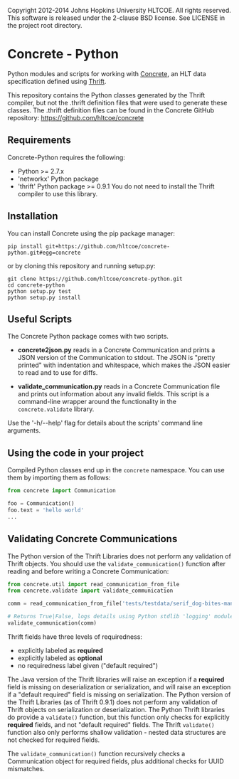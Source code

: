 Copyright 2012-2014 Johns Hopkins University HLTCOE. All rights
reserved.  This software is released under the 2-clause BSD license.
See LICENSE in the project root directory.

Concrete - Python
=================

Python modules and scripts for working with
[Concrete](https://github.com/hltcoe/concrete), an HLT data
specification defined using [Thrift](http://thrift.apache.org).

This repository contains the Python classes generated by the Thrift
compiler, but not the .thrift definition files that were used to
generate these classes.  The .thrift definition files can be found in
the Concrete GitHub repository: https://github.com/hltcoe/concrete

Requirements
------------

Concrete-Python requires the following:
* Python >= 2.7.x
* 'networkx' Python package
* 'thrift' Python package >= 0.9.1
You do not need to install the Thrift compiler to use this library.

Installation
------------

You can install Concrete using the pip package manager:

    pip install git+https://github.com/hltcoe/concrete-python.git#egg=concrete

or by cloning this repository and running setup.py:

    git clone https://github.com/hltcoe/concrete-python.git
    cd concrete-python
    python setup.py test
    python setup.py install

Useful Scripts
--------------

The Concrete Python package comes with two scripts.

* **concrete2json.py** reads in a Concrete Communication and prints a
  JSON version of the Communication to stdout.  The JSON is "pretty
  printed" with indentation and whitespace, which makes the JSON
  easier to read and to use for diffs.

* **validate_communication.py** reads in a Concrete Communication file
  and prints out information about any invalid fields.  This script is
  a command-line wrapper around the functionality in the
  `concrete.validate` library.

Use the '-h/--help' flag for details about the scripts' command line
arguments.


Using the code in your project
------------------------------

Compiled Python classes end up in the `concrete` namespace. You can
use them by importing them as follows:

```python
from concrete import Communication

foo = Communication()
foo.text = 'hello world'
...
```


Validating Concrete Communications
----------------------------------

The Python version of the Thrift Libraries does not perform any
validation of Thrift objects.  You should use the
`validate_communication()` function after reading and before writing a
Concrete Communication:

```python
from concrete.util import read_communication_from_file
from concrete.validate import validate_communication

comm = read_communication_from_file('tests/testdata/serif_dog-bites-man.concrete')

# Returns True|False, logs details using Python stdlib 'logging' module
validate_communication(comm)
```

Thrift fields have three levels of requiredness:
* explicitly labeled as **required**
* explicitly labeled as **optional**
* no requiredness label given ("default required")

The Java version of the Thrift libraries will raise an exception if a
**required** field is missing on deserialization or serialization, and
will raise an exception if a "default required" field is missing on
serialization.  The Python version of the Thrift Libraries (as of
Thrift 0.9.1) does not perform any validation of Thrift objects on
serialization or deserialization.  The Python Thrift libraries do
provide a `validate()` function, but this function only checks for
explicitly **required** fields, and not "default required" fields.
The Thrift `validate()` function also only performs shallow validation -
nested data structures are not checked for required fields.

The `validate_communication()` function recursively checks a
Communication object for required fields, plus additional checks for
UUID mismatches.
